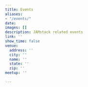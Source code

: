 ```yaml
---
title: Events
aliases:
- "/events/"
date: 
images: []
description: JAMstack related events
link: ''
show_time: false
venue:
  address: ''
  city: ''
  name: ''
  state: ''
  zip: ''
meetup: ''

---
```

